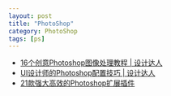 ```yaml
---
layout: post
title: "PhotoShop"
category: PhotoShop
tags: [ps]
--- 
```

- [16个创意Photoshop图像处理教程 | 设计达人](http://www.shejidaren.com/photoshop-image-processing-tutorials.html)
- [UI设计师的Photoshop配置技巧 | 设计达人](http://www.shejidaren.com/photoshop-configuration-tips-for-ui-designer.html)
- [21款强大高效的Photoshop扩展插件](http://www.shejidaren.com/21-photoshop-plugins-for-designer.html)











